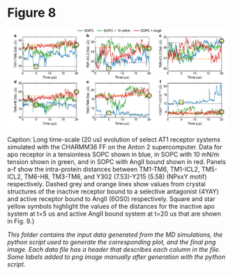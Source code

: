 # Figure 8
<img src="Figure_8_w_labels.png" width="800"/>

Caption: Long time-scale (20 us) evolution of select AT1 receptor systems simulated with the CHARMM36 FF on the Anton 2 supercomputer. Data for apo receptor in a tensionless SOPC shown in blue, in SOPC with 10 mN/m tension shown in green, and in SOPC with AngII bound shown in red. Panels a-f show the intra-protein distances between TM1-TM6, TM1-ICL2, TM5-ICL2, TM6-H8, TM3-TM6, and Y302 (7.53)-Y215 (5.58) (NPxxY motif) respectively. Dashed grey and orange lines show values from crystal structures of the inactive receptor bound to a selective antagonist (4YAY) and active receptor bound to AngII (6OS0) respectively. Square and star yellow symbols highlight the values of the distances for the inactive apo system at t=5 us and active AngII bound system at t=20 us that are shown in Fig. 9.}

*This folder contains the input data generated from the MD simulations, the python script used to generate the corresponding plot, and the final png image. Each data file has a header that describes each column in the file. Some labels added to png image manually after generation with the python script.*
